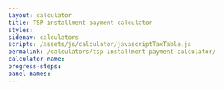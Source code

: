 ```yaml
---
layout: calculator
title: TSP installment payment calculator
styles:
sidenav: calculators
scripts: /assets/js/calculator/javascriptTaxTable.js
permalink: /calculators/tsp-installment-payment-calculator/
calculator-name:
progress-steps:
panel-names:
---
```

